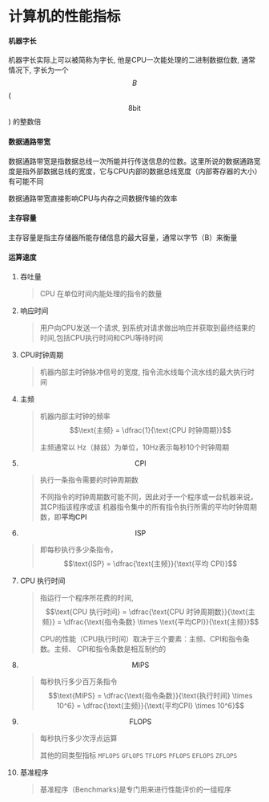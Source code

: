 # 计算机的性能指标

#### 机器字长

机器字长实际上可以被简称为字长, 他是CPU一次能处理的二进制数据位数, 通常情况下, 字长为一个 $$B$$ ($$8\text{bit}$$) 的整数倍

#### 数据通路带宽

数据通路带宽是指数据总线一次所能并行传送信息的位数。这里所说的数据通路宽度是指外部数据总线的宽度，它与CPU内部的数据总线宽度（内部寄存器的大小）有可能不同

数据通路带宽直接影响CPU与内存之间数据传输的效率

#### 主存容量

主存容量是指主存储器所能存储信息的最大容量，通常以字节（B）来衡量

#### 运算速度

1. 吞吐量
    > CPU 在单位时间内能处理的指令的数量
2. 响应时间
    > 用户向CPU发送一个请求, 到系统对请求做出响应并获取到最终结果的时间,包括CPU执行时间和CPU等待时间
3. CPU时钟周期
    > 机器内部主时钟脉冲信号的宽度, 指令流水线每个流水线的最大执行时间
4. 主频
    > 机器内部主时钟的频率  $$\text{主频} = \dfrac{1}{\text{CPU 时钟周期}}$$
    >
    > 主频通常以 Hz（赫兹）为单位，10Hz表示每秒10个时钟周期
5. $$\text{CPI}$$
    > 执行一条指令需要的时钟周期数
    >
    > 不同指令的时钟周期数可能不同，因此对于一个程序或一台机器来说，其CPI指该程序或该 机器指令集中的所有指令执行所需的平均时钟周期数，即**平均CPI**
6. $$\text{ISP}$$
    > 即每秒执行多少条指令， $$\text{ISP} = \dfrac{\text{主频}}{\text{平均 CPI}}$$
8. CPU 执行时间
    > 指运行一个程序所花费的时间, $$\text{CPU 执行时间} = \dfrac{\text{CPU 时钟周期数}}{\text{主频}} = \dfrac{\text{指令条数} \times \text{平均CPI}}{\text{主频}}$$
    >
    > CPU的性能（CPU执行时间）取决于三个要素：主频、CPI和指令条数。主频、 CPI和指令条数是相互制约的
9. $$\text{MIPS}$$
    > 每秒执行多少百万条指令  $$\text{MIPS} = \dfrac{\text{指令条数}}{\text{执行时间} \times 10^6} = \dfrac{\text{主频}}{\text{平均CPI} \times 10^6}$$
10. $$\text{FLOPS}$$
    > 每秒执行多少次浮点运算
    >
    > 其他的同类型指标 `MFLOPS` `GFLOPS` `TFLOPS` `PFLOPS` `EFLOPS`  `ZFLOPS` 
11. 基准程序
    > 基准程序（Benchmarks)是专门用来进行性能评价的一组程序
